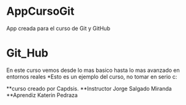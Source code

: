 # AppCursoGit
App creada para el curso de Git y GitHub
# Git_Hub

En este curso vemos desde lo mas basico hasta lo mas avanzado en entornos reales
*Esto es un ejemplo del curso, no tomar en serio c:


**curso creado por Capdsis.
**Instructor Jorge Salgado Miranda
**Aprendiz Katerin Pedraza